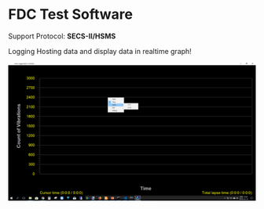 # FDC Test Software
Support Protocol: **SECS-II/HSMS**

Logging Hosting data and display data in realtime graph!

![](/images/FDC-Logger.png)
